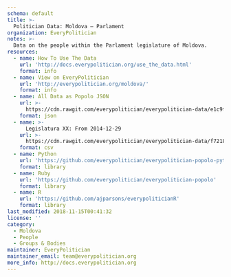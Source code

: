 ```yaml
---
schema: default
title: >-
  Politician Data: Moldova — Parlament
organization: EveryPolitician
notes: >-
  Data on the people within the Parlament legislature of Moldova.
resources:
  - name: How To Use The Data
    url: 'http://docs.everypolitician.org/use_the_data.html'
    format: info
  - name: View on EveryPolitician
    url: 'http://everypolitician.org/moldova/'
    format: info
  - name: All Data as Popolo JSON
    url: >-
      https://cdn.rawgit.com/everypolitician/everypolitician-data/e1c9f16ec71d8f9ad0640c534d67f39cc42046cf/data/Moldova/Parlamentul/ep-popolo-v1.0.json
    format: json
  - name: >-
      Legislatura XX: From 2014-12-29
    url: >-
      https://cdn.rawgit.com/everypolitician/everypolitician-data/f7218f4de0f7b43e70b281439dd9fdd00e9c4e05/data/Moldova/Parlamentul/term-2014.csv
    format: csv
  - name: Python
    url: 'https://github.com/everypolitician/everypolitician-popolo-python'
    format: library
  - name: Ruby
    url: 'https://github.com/everypolitician/everypolitician-popolo'
    format: library
  - name: R
    url: 'https://github.com/ajparsons/everypoliticianR'
    format: library
last_modified: 2018-11-15T00:41:32
license: ''
category:
  - Moldova
  - People
  - Groups & Bodies
maintainer: EveryPolitician
maintainer_email: team@everypolitician.org
more_info: http://docs.everypolitician.org
---
```

